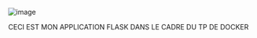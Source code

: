 ![image](https://github.com/user-attachments/assets/9c55673b-0350-45dd-8464-23ef5bd9da95)


CECI EST MON APPLICATION FLASK DANS LE CADRE DU TP DE DOCKER 
